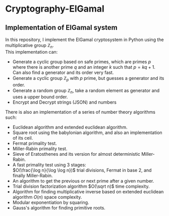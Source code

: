 # Cryptography-ElGamal
## Implementation of ElGamal system

In this repository, I implement the ElGamal cryptosystem in Python using the multiplicative group $\mathbb{Z}_n$.  
This implementation can:
- Generate a cyclic group based on safe primes, which are primes $p$ where there is another prime $q$ and an integer $k$ such that $p = kq + 1$.  
Can also find a generator and its order very fast.
- Generate a cyclic group $\mathbb{Z}_p$ with $p$ prime, but guesses a generator and its order.
- Generate a random group $\mathbb{Z}_n$, take a random element as generator and uses a upper bound order.
- Encrypt and Decrypt strings (JSON) and numbers

There is also an implementation of a series of number theory algorithms such:
- Euclidean algorithm and extended euclidean algorithm.
- Square root using the babylonian algorithm, and also an implementation of its ceil.
- Fermat primality test.
- Miller-Rabin primality test.
- Sieve of Eratosthenes and its version for almost deterministic Miller-Rabin.
- A fast primality test using 3 stages:  
$O(\frac{\log n}{\log \log n})$ trial divisions, Fermat in base 2, and finally Miller-Rabin.
- An algorithm to get the previous or next prime after a given number.
- Trial division factorization algorithm $O(\sqrt n)$ time complexity.
- Algorithm for finding multiplicative inverse based on extended euclidean algorithm $O(n)$ space complexity.
- Modular exponentiation by squaring.
- Gauss's algorithm for finding primitive roots.
